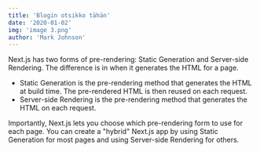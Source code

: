 ```yaml
---
title: 'Blogin otsikko tähän'
date: '2020-01-02'
img: 'image 3.png'
author: 'Mark Johnson'
---
```


Next.js has two forms of pre-rendering: Static Generation and Server-side Rendering. The difference is in when it generates the HTML for a page.

- Static Generation is the pre-rendering method that generates the HTML at build time. The pre-rendered HTML is then reused on each request.
- Server-side Rendering is the pre-rendering method that generates the HTML on each request.

Importantly, Next.js lets you choose which pre-rendering form to use for each page. You can create a "hybrid" Next.js app by using Static Generation for most pages and using Server-side Rendering for others.